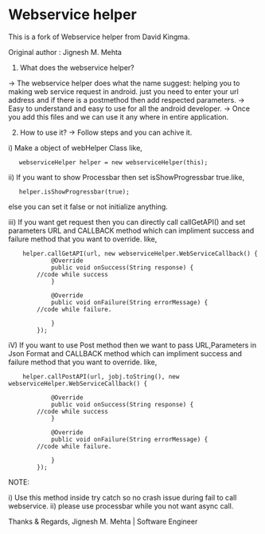 Webservice helper
==================

This is a fork of Webservice helper from David Kingma.

Original author : Jignesh M. Mehta

1. What does the webservice helper?

-> The webservice helper does what the name suggest: helping you to making web service request in android. just you need to enter your url address and if there is a postmethod then add respected parameters.
-> Easy to understand and easy to use for all the android developer.
-> Once you add this files and we can use it any where in entire application.


2. How to use it?
->  Follow steps and you can achive it.

i) Make a object of webHelper Class like, 

       webserviceHelper helper = new webserviceHelper(this);

ii) If you want to show Processbar then set isShowProgressbar true.like,
      
       helper.isShowProgressbar(true);
else you can set it false or not initialize anything.

iii) If you want get request then you can directly call callGetAPI() and set parameters URL and CALLBACK method which can impliment success and failure method that you want to override. like,


        helper.callGetAPI(url, new webserviceHelper.WebServiceCallback() {
                @Override
                public void onSuccess(String response) {
			//code while success                    
                }

                @Override
                public void onFailure(String errorMessage) {
			//code while failure.

                }
            });
iV) If you want to use Post method  then we want to pass URL,Parameters in Json Format and CALLBACK method which can impliment success and failure method that you want to override. like,
 

        helper.callPostAPI(url, jobj.toString(), new webserviceHelper.WebServiceCallback() {

                @Override
                public void onSuccess(String response) {
			//code while success                    
                }

                @Override
                public void onFailure(String errorMessage) {
			//code while failure.

                }
            });

NOTE: 

i) Use this method inside try catch so no crash issue during fail to call webservice. 
ii) please use processbar while you not want async call. 

Thanks & Regards,
Jignesh M. Mehta | Software Engineer 
